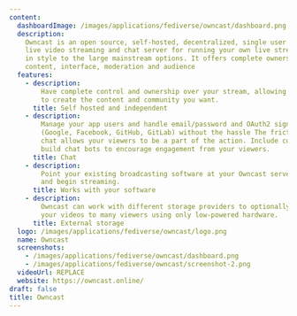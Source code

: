 ```yaml
---
content:
  dashboardImage: /images/applications/fediverse/owncast/dashboard.png
  description:
    Owncast is an open source, self-hosted, decentralized, single user
    live video streaming and chat server for running your own live streams similar
    in style to the large mainstream options. It offers complete ownership over your
    content, interface, moderation and audience
  features:
    - description:
        Have complete control and ownership over your stream, allowing you
        to create the content and community you want.
      title: Self hosted and independent
    - description:
        Manage your app users and handle email/password and OAuth2 sign ups
        (Google, Facebook, GitHub, GitLab) without the hassle The frictionless built-in
        chat allows your viewers to be a part of the action. Include custom emotes and
        build chat bots to encourage engagement from your viewers.
      title: Chat
    - description:
        Point your existing broadcasting software at your Owncast server
        and begin streaming.
      title: Works with your software
    - description:
        Owncast can work with different storage providers to optionally scale
        your videos to many viewers using only low-powered hardware.
      title: External storage
  logo: /images/applications/fediverse/owncast/logo.png
  name: Owncast
  screenshots:
    - /images/applications/fediverse/owncast/dashboard.png
    - /images/applications/fediverse/owncast/screenshot-2.png
  videoUrl: REPLACE
  website: https://owncast.online/
draft: false
title: Owncast
---
```

